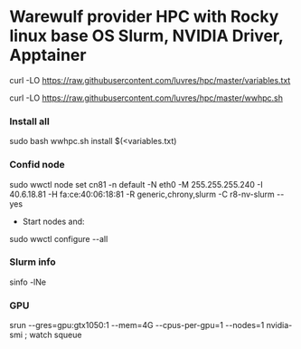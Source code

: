 Warewulf provider HPC with Rocky linux base OS
Slurm, NVIDIA Driver, Apptainer
=====

curl -LO https://raw.githubusercontent.com/luvres/hpc/master/variables.txt

curl -LO https://raw.githubusercontent.com/luvres/hpc/master/wwhpc.sh

### Install all
sudo bash wwhpc.sh install $(<variables.txt)

### Confid node
sudo wwctl node set cn81 -n default -N eth0 -M 255.255.255.240 -I 40.6.18.81 -H fa:ce:40:06:18:81 -R generic,chrony,slurm -C r8-nv-slurm --yes

* Start nodes and:

sudo wwctl configure --all

### Slurm info
sinfo -lNe

### GPU
srun --gres=gpu:gtx1050:1 --mem=4G --cpus-per-gpu=1 --nodes=1 nvidia-smi ; watch squeue





